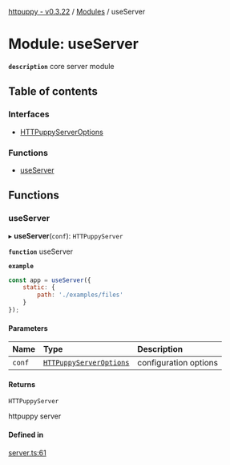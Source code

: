 [httpuppy - v0.3.22](../README.md) / [Modules](../modules.md) / useServer

# Module: useServer

**`description`** core server module

## Table of contents

### Interfaces

- [HTTPuppyServerOptions](../interfaces/useServer.HTTPuppyServerOptions.md)

### Functions

- [useServer](useServer.md#useserver)

## Functions

### useServer

▸ **useServer**(`conf`): `HTTPuppyServer`

**`function`** useServer

**`example`**
```javascript
const app = useServer({
	static: {
		path: './examples/files'
	}
});
```

#### Parameters

| Name | Type | Description |
| :------ | :------ | :------ |
| `conf` | [`HTTPuppyServerOptions`](../interfaces/useServer.HTTPuppyServerOptions.md) | configuration options |

#### Returns

`HTTPuppyServer`

httpuppy server

#### Defined in

[server.ts:61](https://github.com/abschill/httpuppy/blob/cbfeb16/src/server.ts#L61)
